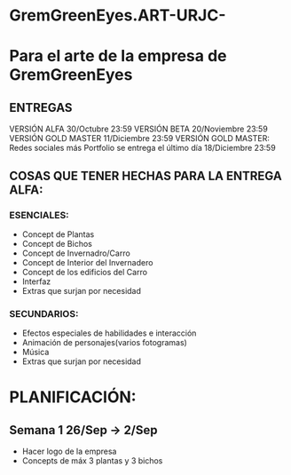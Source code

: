 # GremGreenEyes.ART-URJC-
# Para el arte de la empresa de GremGreenEyes

## ENTREGAS 
VERSIÓN ALFA 30/Octubre 23:59
VERSIÓN BETA 20/Noviembre 23:59
VERSIÓN GOLD MASTER 11/Diciembre 23:59
VERSIÓN GOLD MASTER: Redes sociales más Portfolio se entrega el último día  18/Diciembre 23:59

## COSAS QUE TENER HECHAS PARA LA ENTREGA ALFA: 
### ESENCIALES:
- Concept de Plantas 
- Concept de Bichos
- Concept de Invernadro/Carro
- Concept de Interior del Invernadero
- Concept de los edificios del Carro
- Interfaz 
- Extras que surjan por necesidad
### SECUNDARIOS:
- Efectos especiales de habilidades e interacción
- Animación de personajes(varios fotogramas)
- Música
- Extras que surjan por necesidad

# PLANIFICACIÓN:
## Semana 1 26/Sep -> 2/Sep    
- Hacer logo de la empresa
- Concepts de máx 3 plantas y 3 bichos

